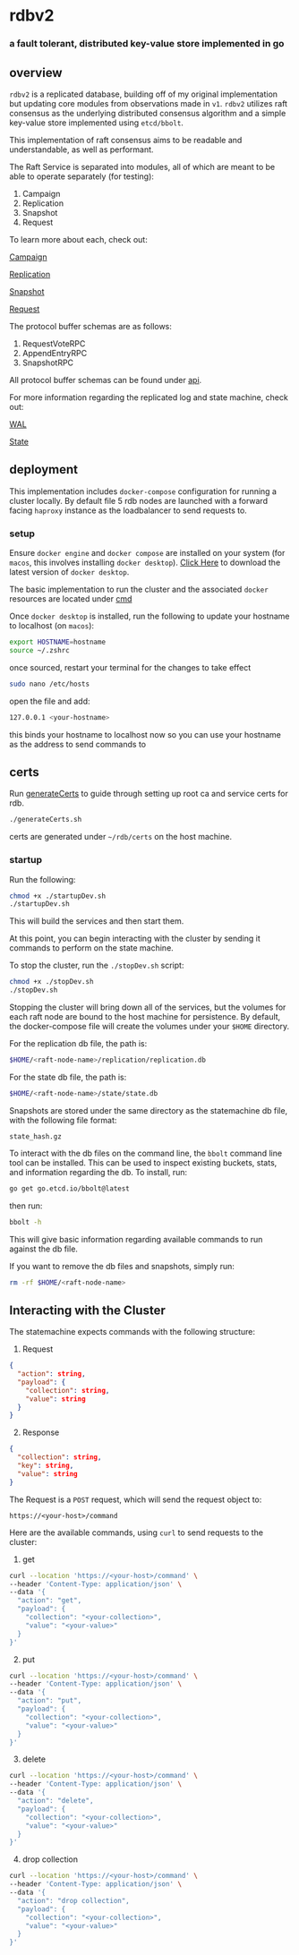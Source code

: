 # rdbv2

### a fault tolerant, distributed key-value store implemented in go


## overview

`rdbv2` is a replicated database, building off of my original implementation but updating core modules from observations made in `v1`. `rdbv2` utilizes raft consensus as the underlying distributed consensus algorithm and a simple key-value store implemented using `etcd/bbolt`.

This implementation of raft consensus aims to be readable and understandable, as well as performant.

The Raft Service is separated into modules, all of which are meant to be able to operate separately (for testing):

1. Campaign
2. Replication
3. Snapshot
4. Request

To learn more about each, check out:

[Campaign](./docs/modules/Campaign.md) 

[Replication](./docs/modules/Replication.md)

[Snapshot](./docs/modules/Snapshot.md)

[Request](./docs/modules/Request.md)


The protocol buffer schemas are as follows:

  1. RequestVoteRPC
  2. AppendEntryRPC
  3. SnapshotRPC
  
All protocol buffer schemas can be found under [api](./api).

For more information regarding the replicated log and state machine, check out:

[WAL](./docs/state/WAL.md)

[State](./docs/state/State.md)


## deployment

This implementation includes `docker-compose` configuration for running a cluster locally. By default file 5 rdb nodes are launched with a forward facing `haproxy` instance as the loadbalancer to send requests to.

### setup

Ensure `docker engine` and `docker compose` are installed on your system (for `macos`, this involves installing `docker desktop`). [Click Here](https://www.docker.com/products/docker-desktop/) to download the latest version of `docker desktop`.

The basic implementation to run the cluster and the associated `docker` resources are located under [cmd](./cmd)

Once `docker desktop` is installed, run the following to update your hostname to localhost (on `macos`):

```bash
export HOSTNAME=hostname
source ~/.zshrc
```

once sourced, restart your terminal for the changes to take effect
```bash
sudo nano /etc/hosts
```

open the file and add:
```bash
127.0.0.1 <your-hostname>
```

this binds your hostname to localhost now so you can use your hostname as the address to send commands to

## certs

Run [generateCerts](./generateCerts.sh) to guide through setting up root ca and service certs for rdb.
```bash
./generateCerts.sh
```

certs are generated under `~/rdb/certs` on the host machine.

### startup

Run the following:

```bash
chmod +x ./startupDev.sh
./startupDev.sh
```

This will build the services and then start them.

At this point, you can begin interacting with the cluster by sending it commands to perform on the state machine. 

To stop the cluster, run the `./stopDev.sh` script:
```bash
chmod +x ./stopDev.sh
./stopDev.sh
```

Stopping the cluster will bring down all of the services, but the volumes for each raft node are bound to the host machine for persistence. By default, the docker-compose file will create the volumes under your `$HOME` directory. 

For the replication db file, the path is:
```bash
$HOME/<raft-node-name>/replication/replication.db
```

For the state db file, the path is:
```bash
$HOME/<raft-node-name>/state/state.db
```

Snapshots are stored under the same directory as the statemachine db file, with the following file format:
```
state_hash.gz
```

To interact with the db files on the command line, the `bbolt` command line tool can be installed. This can be used to inspect existing buckets, stats, and information regarding the db. To install, run:

```bash
go get go.etcd.io/bbolt@latest
```

then run:
```bash
bbolt -h
```

This will give basic information regarding available commands to run against the db file.

If you want to remove the db files and snapshots, simply run:
```bash
rm -rf $HOME/<raft-node-name>
```


## Interacting with the Cluster

The statemachine expects commands with the following structure:

  1. Request

```json
{
  "action": string,
  "payload": {
    "collection": string,
    "value": string
  }
}
```

  2. Response

```json
{
  "collection": string,
  "key": string,
  "value": string
}
```

The Request is a `POST` request, which will send the request object to:
```
https://<your-host>/command
```

Here are the available commands, using `curl` to send requests to the cluster:

  1. get

```bash
curl --location 'https://<your-host>/command' \
--header 'Content-Type: application/json' \
--data '{
  "action": "get",
  "payload": {
    "collection": "<your-collection>",
    "value": "<your-value>"
  }
}'
```

  2. put

```bash
curl --location 'https://<your-host>/command' \
--header 'Content-Type: application/json' \
--data '{
  "action": "put",
  "payload": {
    "collection": "<your-collection>",
    "value": "<your-value>"
  }
}'
```

  3. delete

```bash
curl --location 'https://<your-host>/command' \
--header 'Content-Type: application/json' \
--data '{
  "action": "delete",
  "payload": {
    "collection": "<your-collection>",
    "value": "<your-value>"
  }
}'
```

  4. drop collection

```bash
curl --location 'https://<your-host>/command' \
--header 'Content-Type: application/json' \
--data '{
  "action": "drop collection",
  "payload": {
    "collection": "<your-collection>",
    "value": "<your-value>"
  }
}'
```